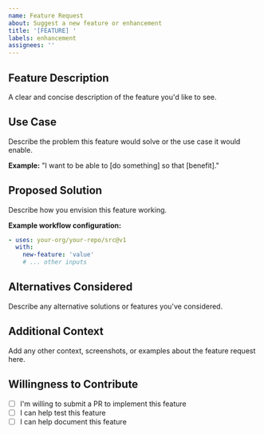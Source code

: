 ```yaml
---
name: Feature Request
about: Suggest a new feature or enhancement
title: '[FEATURE] '
labels: enhancement
assignees: ''
---
```


## Feature Description

A clear and concise description of the feature you'd like to see.

## Use Case

Describe the problem this feature would solve or the use case it would enable.

**Example:**
"I want to be able to [do something] so that [benefit]."

## Proposed Solution

Describe how you envision this feature working.

**Example workflow configuration:**
```yaml
- uses: your-org/your-repo/src@v1
  with:
    new-feature: 'value'
    # ... other inputs
```

## Alternatives Considered

Describe any alternative solutions or features you've considered.

## Additional Context

Add any other context, screenshots, or examples about the feature request here.

## Willingness to Contribute

- [ ] I'm willing to submit a PR to implement this feature
- [ ] I can help test this feature
- [ ] I can help document this feature
